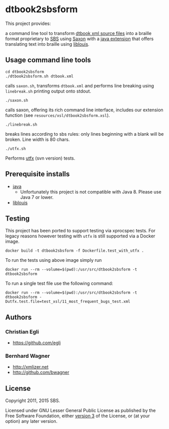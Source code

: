 # dtbook2sbsform

This project provides:

a command line tool to transform [dtbook xml source
files](http://en.wikipedia.org/wiki/DTBook) into a braille format
proprietary to [SBS](http://www.sbs.ch) using
[Saxon](http://saxon.sourceforge.net) with a [java
extension](https://github.com/sbsdev/LiblouisSaxonExtension) that
offers translating text into braille using
[liblouis](http://www.liblouis.org).

## Usage command line tools

``` console
cd dtbook2sbsform
./dtbook2sbsform.sh dtbook.xml
```

calls `saxon.sh`, transforms `dtbook.xml` and performs line breaking
using `linebreak.sh` printing output onto stdout.

``` console
./saxon.sh
```

calls saxon, offering its rich command line interface, includes our
extension function (see `resources/xsl/dtbook2sbsform.xsl`).

``` console
./linebreak.sh
```

breaks lines according to sbs rules: only lines beginning with a blank
will be broken. Line width is 80 chars.

``` console
./utfx.sh
```

Performs [utfx](http://utf-x.sourceforge.net/) (svn version) tests.

## Prerequisite installs

* [java](http://java.sun.com)
  * Unfortunately this project is not compatible with Java 8. Please
    use Java 7 or lower.
* [liblouis](http://code.google.com/p/liblouis/)

## Testing

This project has been ported to support testing via xprocspec tests.
For legacy reasons however testing with `utfx` is still supported via
a Docker image.

``` console
docker build -t dtbook2sbsform -f Dockerfile.test_with_utfx .
```

To run the tests using above image simply run

``` console
docker run --rm --volume=$(pwd):/usr/src/dtbook2sbsform -t dtbook2sbsform
```

To run a single test file use the following command:

``` console
docker run --rm --volume=$(pwd):/usr/src/dtbook2sbsform -t dtbook2sbsform -Dutfx.test.file=test_xsl/11_most_frequent_bugs_test.xml
```

## Authors

### Christian Egli

+ https://github.com/egli

### Bernhard Wagner

+ http://xmlizer.net
+ http://github.com/bwagner

## License

Copyright 2011, 2015 SBS.

Licensed under GNU Lesser General Public License as published by the
Free Software Foundation, either
[version 3](http://www.gnu.org/licenses/gpl-3.0.html) of the License,
or (at your option) any later version.
